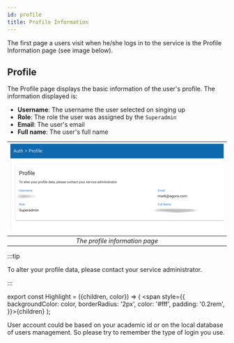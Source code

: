 ```yaml
---
id: profile
title: Profile Information
---
```


The first page a users visit when he/she logs in to the service is the Profile Information page (see image below).


## Profile

The Profile page displays the basic information of the user's profile.
The information displayed is:

 - **Username**: The username the user selected on singing up
 - **Role**: The role the user was assigned by the `Superadmin`
 - **Email**: The user's email
 - **Full name**: The user's full name

| ![users_superadmin_View](assets/profile.png) |
|:--------------------------------------:|
| *The profile information page* |

:::tip

To alter your profile data, please contact your service administrator.

:::



export const Highlight = ({children, color}) => ( <span style={{
      backgroundColor: color,
      borderRadius: '2px',
      color: '#fff',
      padding: '0.2rem',
    }}>{children}</span> );

<Highlight color="#25c2a0">User account</Highlight> could be based on your academic id or on the local database of users management. So please try to remember
the type of login you use.
